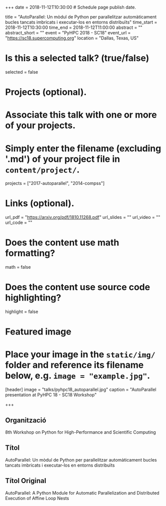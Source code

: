 +++
date = 2018-11-12T10:30:00  # Schedule page publish date.

title = "AutoParallel: Un mòdul de Python per parallelitzar automàticament bucles tancats imbricats i executar-los en entorns distribuïts"
time_start = 2018-11-12T10:30:00
time_end = 2018-11-12T11:00:00
abstract = ""
abstract_short = ""
event = "PyHPC 2018 - SC18"
event_url = "https://sc18.supercomputing.org"
location = "Dallas, Texas, US"

# Is this a selected talk? (true/false)
selected = false

# Projects (optional).
#   Associate this talk with one or more of your projects.
#   Simply enter the filename (excluding '.md') of your project file in `content/project/`.
projects = ["2017-autoparallel", "2014-compss"]

# Links (optional).
url_pdf = "https://arxiv.org/pdf/1810.11268.pdf"
url_slides = ""
url_video = ""
url_code = ""

# Does the content use math formatting?
math = false

# Does the content use source code highlighting?
highlight = false

# Featured image
# Place your image in the `static/img/` folder and reference its filename below, e.g. `image = "example.jpg"`.
[header]
image = "talks/pyhpc18_autoparallel.jpg"
caption = "AutoParallel presentation at PyHPC 18 - SC18 Workshop"

+++

<h2>Organització</h2>

8th Workshop on Python for High-Performance and Scientific Computing

<h2>Títol</h2>

AutoParallel: Un mòdul de Python per parallelitzar automàticament bucles tancats imbricats i executar-los en entorns distribuïts

<h2>Títol Original</h2>

AutoParallel: A Python Module for Automatic Parallelization and Distributed Execution of Affine Loop Nests
